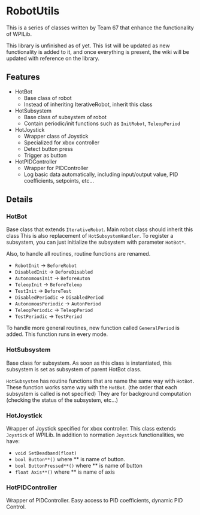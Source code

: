 # RobotUtils

This is a series of classes written by Team 67 that enhance the functionality of WPILib.

This library is unfinished as of yet. This list will be updated as new functionality is added to it, and once everything is present, the wiki will be updated with reference on the library.

## Features

* HotBot
  * Base class of robot
  * Instead of inheriting IterativeRobot, inherit this class
* HotSubsystem
  * Base class of subsystem of robot
  * Contain periodic/init functions such as `InitRobot`, `TeleopPeriod`
* HotJoystick
  * Wrapper class of Joystick
  * Specialized for xbox controller
  * Detect button press
  * Trigger as button
* HotPIDController
  * Wrapper for PIDController
  * Log basic data automatically, including input/output value, PID coefficients, setpoints, etc...


## Details
### HotBot

Base class that extends `IterativeRobot`.
Main robot class should inherit this class
This is also replacement of `HotSubsystemHandler`.
To register a subsystem, you can just initialize the subsystem with parameter `HotBot*`.

Also, to handle all routines, routine functions are renamed.
- `RobotInit` -> `BeforeRobot`
- `DisabledInit` -> `BeforeDisabled`
- `AutonomousInit` -> `BeforeAuton`
- `TeleopInit` -> `BeforeTeleop`
- `TestInit` -> `BeforeTest`
- `DisabledPeriodic` -> `DisabledPeriod`
- `AutonomousPeriodic` -> `AutonPeriod`
- `TeleopPeriodic` -> `TeleopPeriod`
- `TestPeriodic` -> `TestPeriod`

To handle more general routines, new function called `GeneralPeriod` is added.  This function runs in every mode.

### HotSubsystem

Base class for subsystem.
As soon as this class is instantiated, this subsystem is set as subsystem of parent HotBot class.

`HotSubsystem` has routine functions that are name the same way with `HotBot`.
These function works same way with the `HotBot`.  (the order that each subsystem is called is not specified)
They are for background computation (checking the status of the subsystem, etc...)

### HotJoystick

Wrapper of Joystick specified for xbox controller.
This class extends `Joystick` of WPILib.
In addition to normation `Joystick` functionalities, we have:
- `void SetDeadband(float)`
- `bool Button**()` where ** is name of button.
- `bool ButtonPressed**()` where ** is name of button
- `float Axis**()` where ** is name of axis

### HotPIDController

Wrapper of PIDController.
Easy access to PID coefficients, dynamic PID Control.

